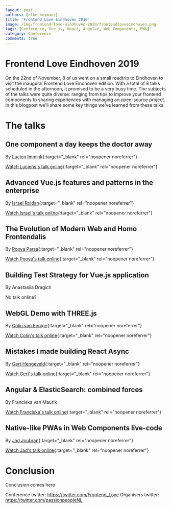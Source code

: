 ```yaml
---
layout: post
authors: [elke_heymans]
title: 'Frontend Love Eindhoven 2019'
image: /img/frontend-love-eindhoven-2019/frontendloveeindhoven.png
tags: [Conference, Vue.js, React, Angular, Web Components, PWA]
category: Conference
comments: true
---
```


# Frontend Love Eindhoven 2019

On the 22nd of November, 8 of us went on a small roadtrip to Eindhoven to visit the inaugural Frontend Love Eindhoven edition.
With a total of 8 talks scheduled in the afternoon, it promised to be a very busy time.
The subjects of the talks were quite diverse: ranging from tips to improve your frontend components to sharing experiences with managing an open-source project.
In this blogpost we'll share some key things we've learned from these talks.

# The talks

## One component a day keeps the doctor away

By [Lucien Immink](https://twitter.com/lucienimmink){:target="_blank" rel="noopener noreferrer"}

[Watch Luciens's talk online](https://youtu.be/vNvuto5peM4){:target="_blank" rel="noopener noreferrer"}

## Advanced Vue.js features and patterns in the enterprise

By [Israel Roldan](https://twitter.com/isro_me){:target="_blank" rel="noopener noreferrer"}

[Watch Israel's talk online](https://youtu.be/q_VsYXiaBg8){:target="_blank" rel="noopener noreferrer"}

## The Evolution of Modern Web and Homo Frontendalis

By [Pooya Parsa](https://twitter.com/_pi0_){:target="_blank" rel="noopener noreferrer"}

[Watch Pooya's talk online](https://youtu.be/GyUqvz4rlrE){:target="_blank" rel="noopener noreferrer"}

## Building Test Strategy for Vue.js application

By Anastasiia Dragich

No talk online?

## WebGL Demo with THREE.js

By [Colin van Eenige](https://twitter.com/cvaneenige){:target="_blank" rel="noopener noreferrer"}

[Watch Colin's talk online](https://youtu.be/Fi-h-TedHwc){:target="_blank" rel="noopener noreferrer"}

## Mistakes I made building React Async

By [Gert Hengeveld](https://twitter.com/GHengeveld){:target="_blank" rel="noopener noreferrer"}

[Watch Gert's talk online](https://youtu.be/wyBZtQO0xo8){:target="_blank" rel="noopener noreferrer"}

## Angular & ElasticSearch: combined forces

By Franciska van Maurik

[Watch Franciska's talk online](https://youtu.be/Nnmh6piw4UQ){:target="_blank" rel="noopener noreferrer"}

## Native-like PWAs in Web Components live-code

By [Jad Joubran](https://twitter.com/JoubranJad){:target="_blank" rel="noopener noreferrer"}

[Watch Jad's talk online](https://youtu.be/59hY-QOxXxo){:target="_blank" rel="noopener noreferrer"}

# Conclusion

Conclusion comes here

Conference twitter: https://twitter.com/Frontend_Love
Organisers twitter: https://twitter.com/passionpeopleNL 
